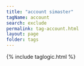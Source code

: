 ```yaml
---
title: "account simaster"
tagName: account
search: exclude
permalink: tag-account.html
layout: page
folder: tags
---
```

{% include taglogic.html %}